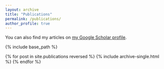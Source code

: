 ```yaml
---
layout: archive
title: "Publications"
permalink: /publications/
author_profile: true
---
```


You can also find my articles on [my Google Scholar profile](https://scholar.google.com/citations?user=lNA1JsMAAAAJ).

{% include base_path %}

{% for post in site.publications reversed %}
  {% include archive-single.html %}
{% endfor %}
